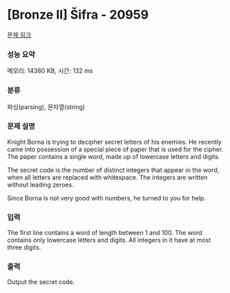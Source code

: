 # [Bronze II] Šifra - 20959 

[문제 링크](https://www.acmicpc.net/problem/20959) 

### 성능 요약

메모리: 14380 KB, 시간: 132 ms

### 분류

파싱(parsing), 문자열(string)

### 문제 설명

<p>Knight Borna is trying to decipher secret letters of his enemies. He recently came into possession of a special piece of paper that is used for the cipher. The paper contains a single word, made up of lowercase letters and digits.</p>

<p>The secret code is the number of distinct integers that appear in the word, when all letters are replaced with whitespace. The integers are written without leading zeroes.</p>

<p>Since Borna is not very good with numbers, he turned to you for help.</p>

### 입력 

 <p>The first line contains a word of length between 1 and 100. The word contains only lowercase letters and digits. All integers in it have at most three digits.</p>

### 출력 

 <p>Output the secret code.</p>

